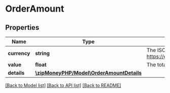 # OrderAmount

## Properties
Name | Type | Description | Notes
------------ | ------------- | ------------- | -------------
**currency** | **string** | The ISO-4217 currency code. See https://en.wikipedia.org/wiki/ISO_4217 | 
**value** | **float** | The total amount of the order | 
**details** | [**\zipMoneyPHP/Model\OrderAmountDetails**](OrderAmountDetails.md) |  | [optional] 

[[Back to Model list]](../README.md#documentation-for-models) [[Back to API list]](../README.md#documentation-for-api-endpoints) [[Back to README]](../README.md)


